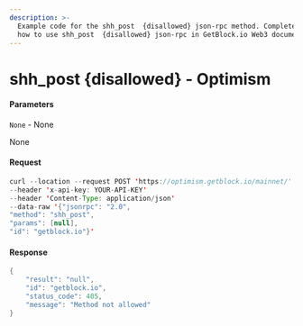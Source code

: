 ```yaml
---
description: >-
  Example code for the shh_post  {disallowed} json-rpc method. Сomplete guide on
  how to use shh_post  {disallowed} json-rpc in GetBlock.io Web3 documentation.
---
```


# shh\_post {disallowed} - Optimism

#### Parameters

`None` - None

None

#### Request

```java
curl --location --request POST 'https://optimism.getblock.io/mainnet/' 
--header 'x-api-key: YOUR-API-KEY' 
--header 'Content-Type: application/json' 
--data-raw '{"jsonrpc": "2.0",
"method": "shh_post",
"params": [null],
"id": "getblock.io"}'
```

#### Response

```java
{
    "result": "null",
    "id": "getblock.io",
    "status_code": 405,
    "message": "Method not allowed"
}
```
